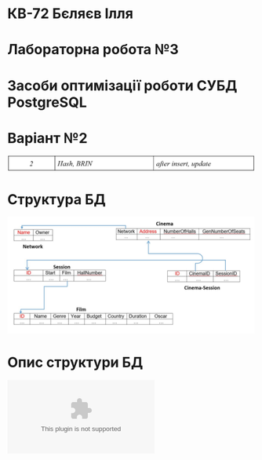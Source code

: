 # КВ-72 Бєляєв Ілля
# Лабораторна робота №3
# Засоби оптимізації роботи СУБД PostgreSQL
# Варіант №2
![alt text](https://github.com/BelyaevIlyaUkraine/KV72_BelyaevIlya_DB/blob/master/LAB3/Variant.png)
# Структура БД
![alt text](https://github.com/BelyaevIlyaUkraine/KV72_BelyaevIlya_DB/blob/master/LAB3/BD_Structure.JPG)
# Опис структури БД
![ura text](https://github.com/BelyaevIlyaUkraine/KV72_BelyaevIlya_DB/blob/master/LAB1/DB%20structure%20describing.docx)
